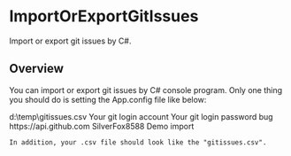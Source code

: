 # ImportOrExportGitIssues
Import or export git issues by C#.

## Overview

You can import or export git issues by C# console program. Only one thing you should do is setting the App.config file like below:

<applicationSettings>
        <ImportOrExportGitIssues.Properties.Settings>
            <setting name="FilePath" serializeAs="String">
                <value>d:\temp\gitissues.csv</value>
            </setting>
            <setting name="GitLogin" serializeAs="String">
                <value>Your git login account</value>
            </setting>
            <setting name="GitPassword" serializeAs="String">
                <value>Your git login password</value>
            </setting>
            <setting name="IssueLabels" serializeAs="String">
                <value>bug</value>
            </setting>
            <setting name="GitApiRootPath" serializeAs="String">
                <value>https://api.github.com</value>
            </setting>
            <setting name="RepositoryOwner" serializeAs="String">
                <value>SilverFox8588</value>
            </setting>
            <setting name="repositoryName" serializeAs="String">
                <value>Demo</value>
            </setting>
            <setting name="Operation" serializeAs="String">
                <value>import</value>
            </setting>
        </ImportOrExportGitIssues.Properties.Settings>
    </applicationSettings>
    
    In addition, your .csv file should look like the "gitissues.csv".
